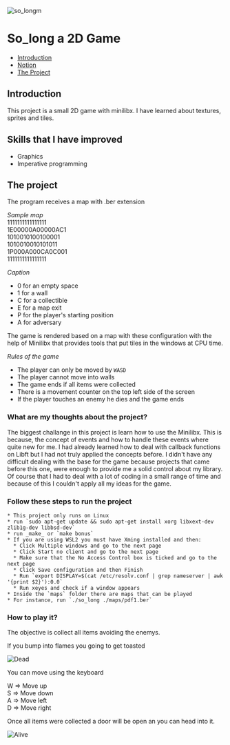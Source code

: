 ![so_longm](https://user-images.githubusercontent.com/63206471/172677363-1a38377a-bf3c-4cd8-95f2-1b16b2fb2dfe.png)

# So_long a 2D Game

* [Introduction](#introduction)
* [Notion](#notion-link)
* [The Project](#the-project)

## Introduction
This project is a small 2D game with minilibx. I have learned about textures, sprites and tiles.

## Skills that I have improved
* Graphics
* Imperative programming

## The project
The program receives a map with .ber extension

_Sample map_<br>
1111111111111111<br>
1E00000A00000AC1<br>
1010010100100001<br>
1010010010101011<br>
1P000A000CA0C001<br>
1111111111111111

_Caption_
* 0 for an empty space
* 1 for a wall
* C for a collectible
* E for a map exit
* P for the player's starting position
* A for adversary

The game is rendered based on a map with these configuration with the help of Minilibx that provides tools that put tiles in the windows at CPU time.

_Rules of the game_
* The player can only be moved by `WASD`
* The player cannot move into walls
* The game ends if all items were collected
* There is a movement counter on the top left side of the screen
* If the player touches an enemy he dies and the game ends

### What are my thoughts about the project?
The biggest challange in this project is learn how to use the Minilibx. This is because, the concept of events and how to handle these events where quite new for me. I had already learned how to deal with callback functions on Libft but I had not truly applied the concepts before.
I didn't have any difficult dealing with the base for the game because projects that came before this one, were enough to provide me a solid control about my library. 
Of course that I had to deal with a lot of coding in a small range of time and because of this I couldn't apply all my ideas for the game.


### Follow these steps to run the project

```
* This project only runs on Linux
* run `sudo apt-get update && sudo apt-get install xorg libxext-dev zlib1g-dev libbsd-dev`
* run _make_ or `make bonus`
* If you are using WSL2 you must have Xming installed and then:
  * Click Multiple windows and go to the next page
  * Click Start no client and go to the next page
  * Make sure that the No Access Control box is ticked and go to the next page
  * Click Save configuration and then Finish
  * Run `export DISPLAY=$(cat /etc/resolv.conf | grep nameserver | awk '{print $2}'):0.0`
  * Run xeyes and check if a window appears
* Inside the `maps` folder there are maps that can be played
* For instance, run `./so_long ./maps/pdf1.ber`
```

### How to play it?
The objective is collect all items avoiding the enemys.

If you bump into flames you going to get toasted

![Dead](https://user-images.githubusercontent.com/63206471/172672626-9e0708a3-f4d9-4f2b-b329-ea8eb1c4929f.gif)

You can move using the keyboard

W => Move up<br>
S => Move down<br>
A => Move left<br>
D => Move right

Once all items were collected a door will be open an you can head into it.

![Alive](https://user-images.githubusercontent.com/63206471/172672691-4d6fa51f-82c8-4942-8f69-26a68d3d618e.gif)

